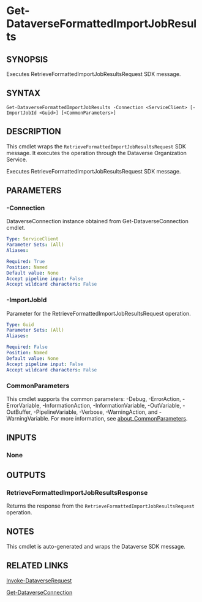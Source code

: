# Get-DataverseFormattedImportJobResults

## SYNOPSIS
Executes RetrieveFormattedImportJobResultsRequest SDK message.

## SYNTAX

```
Get-DataverseFormattedImportJobResults -Connection <ServiceClient> [-ImportJobId <Guid>] [<CommonParameters>]
```

## DESCRIPTION

This cmdlet wraps the `RetrieveFormattedImportJobResultsRequest` SDK message. It executes the operation through the Dataverse Organization Service.

Executes RetrieveFormattedImportJobResultsRequest SDK message.

## PARAMETERS

### -Connection
DataverseConnection instance obtained from Get-DataverseConnection cmdlet.

```yaml
Type: ServiceClient
Parameter Sets: (All)
Aliases:

Required: True
Position: Named
Default value: None
Accept pipeline input: False
Accept wildcard characters: False
```
### -ImportJobId
Parameter for the RetrieveFormattedImportJobResultsRequest operation.

```yaml
Type: Guid
Parameter Sets: (All)
Aliases:

Required: False
Position: Named
Default value: None
Accept pipeline input: False
Accept wildcard characters: False
```
### CommonParameters
This cmdlet supports the common parameters: -Debug, -ErrorAction, -ErrorVariable, -InformationAction, -InformationVariable, -OutVariable, -OutBuffer, -PipelineVariable, -Verbose, -WarningAction, and -WarningVariable. For more information, see [about_CommonParameters](http://go.microsoft.com/fwlink/?LinkID=113216).

## INPUTS

### None

## OUTPUTS

### RetrieveFormattedImportJobResultsResponse

Returns the response from the `RetrieveFormattedImportJobResultsRequest` operation.

## NOTES

This cmdlet is auto-generated and wraps the Dataverse SDK message.

## RELATED LINKS

[Invoke-DataverseRequest](Invoke-DataverseRequest.md)

[Get-DataverseConnection](Get-DataverseConnection.md)
